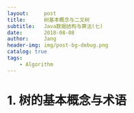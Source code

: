 ```yaml
---
layout:     post
title:      树基本概念与二叉树
subtitle:   Java数据结构与算法(七)
date:       2018-08-08
author:     Jang
header-img: img/post-bg-debug.png
catalog: true
tags:
    - Algorithm
---
```


# 1. 树的基本概念与术语
